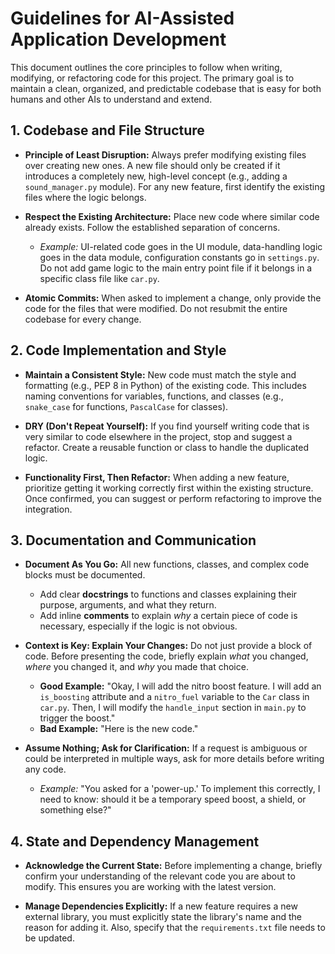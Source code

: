 # Guidelines for AI-Assisted Application Development

This document outlines the core principles to follow when writing, modifying, or refactoring code for this project. The primary goal is to maintain a clean, organized, and predictable codebase that is easy for both humans and other AIs to understand and extend.

## 1. Codebase and File Structure

*   **Principle of Least Disruption:** Always prefer modifying existing files over creating new ones. A new file should only be created if it introduces a completely new, high-level concept (e.g., adding a `sound_manager.py` module). For any new feature, first identify the existing files where the logic belongs.

*   **Respect the Existing Architecture:** Place new code where similar code already exists. Follow the established separation of concerns.
    *   *Example:* UI-related code goes in the UI module, data-handling logic goes in the data module, configuration constants go in `settings.py`. Do not add game logic to the main entry point file if it belongs in a specific class file like `car.py`.

*   **Atomic Commits:** When asked to implement a change, only provide the code for the files that were modified. Do not resubmit the entire codebase for every change.

## 2. Code Implementation and Style

*   **Maintain a Consistent Style:** New code must match the style and formatting (e.g., PEP 8 in Python) of the existing code. This includes naming conventions for variables, functions, and classes (e.g., `snake_case` for functions, `PascalCase` for classes).

*   **DRY (Don't Repeat Yourself):** If you find yourself writing code that is very similar to code elsewhere in the project, stop and suggest a refactor. Create a reusable function or class to handle the duplicated logic.

*   **Functionality First, Then Refactor:** When adding a new feature, prioritize getting it working correctly first within the existing structure. Once confirmed, you can suggest or perform refactoring to improve the integration.

## 3. Documentation and Communication

*   **Document As You Go:** All new functions, classes, and complex code blocks must be documented.
    *   Add clear **docstrings** to functions and classes explaining their purpose, arguments, and what they return.
    *   Add inline **comments** to explain *why* a certain piece of code is necessary, especially if the logic is not obvious.

*   **Context is Key: Explain Your Changes:** Do not just provide a block of code. Before presenting the code, briefly explain *what* you changed, *where* you changed it, and *why* you made that choice.
    *   **Good Example:** "Okay, I will add the nitro boost feature. I will add an `is_boosting` attribute and a `nitro_fuel` variable to the `Car` class in `car.py`. Then, I will modify the `handle_input` section in `main.py` to trigger the boost."
    *   **Bad Example:** "Here is the new code."

*   **Assume Nothing; Ask for Clarification:** If a request is ambiguous or could be interpreted in multiple ways, ask for more details before writing any code.
    *   *Example:* "You asked for a 'power-up.' To implement this correctly, I need to know: should it be a temporary speed boost, a shield, or something else?"

## 4. State and Dependency Management

*   **Acknowledge the Current State:** Before implementing a change, briefly confirm your understanding of the relevant code you are about to modify. This ensures you are working with the latest version.

*   **Manage Dependencies Explicitly:** If a new feature requires a new external library, you must explicitly state the library's name and the reason for adding it. Also, specify that the `requirements.txt` file needs to be updated.